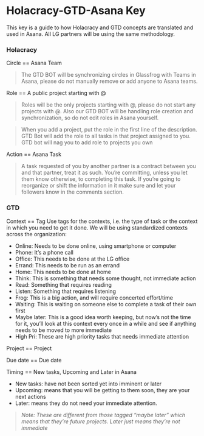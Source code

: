 # Holacracy-GTD-Asana Key

This key is a guide to how Holacracy and GTD concepts are translated and used in Asana.  All LG partners will be using the same methodology.

### Holacracy

Circle == Asana Team
>The GTD BOT will be synchronizing circles in Glassfrog with Teams in Asana, please do not manually remove or add anyone to Asana teams.

Role == A public project starting with @ 
>Roles will be the only projects starting with @,  please do not start any projects with @.  Also our GTD BOT will be handling role creation and synchronization, so do not edit roles in Asana yourself.

>When you add a project, put the role in the first line of the description. GTD Bot will add the role to all tasks in that project assigned to you. GTD bot will nag you to add role to projects you own

Action == Asana Task 
>A task requested of you by another partner is a contract between you and that partner, treat it as such.  You’re committing, unless you let them know otherwise, to completing this task.  If you’re going to reorganize or shift the information in it make sure and let your followers know in the comments section.

### GTD
Context == Tag
Use tags for the contexts, i.e. the type of task or the context in which you need to get it done.
We will be using standardized contexts across the organization:
* Online: Needs to be done online, using smartphone or computer
* Phone: It’s a phone call
* Office: This needs to be done at the LG office
* Errand: This needs to be run as an errand
* Home: This needs to be done at home
* Think: This is something that needs some thought, not immediate action
* Read: Something that requires reading
* Listen: Something that requires listening
* Frog: This is a big action, and will require concerted effort/time
* Waiting: This is waiting on someone else to complete a task of their own first
* Maybe later: This is a good idea worth keeping, but now’s not the time for it, you’ll look at this context every once in a while and see if anything needs to be moved to more immediate
* High Pri: These are high priority tasks that needs immediate attention 



Project == Project

Due date == Due date

Timing == New tasks, Upcoming and Later in Asana
* New tasks: have not been sorted yet into imminent or later
* Upcoming: means that you will be getting to them soon, they are your next actions
* Later: means they do not need your immediate attention. 
>*Note: These are different from those tagged “maybe later” which means that they’re future projects.  Later just means they’re not immediate*

